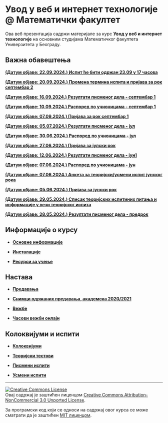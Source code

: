 # Увод у веб и интернет технологије @ Математички факултет

Ова веб презентација садржи материјале за курс **Увод у веб и интернет технологије** на основним студијама Математичког факултета Универзитета у Београду.

## Важна обавештења

**[(Датум објаве: 22.09.2024.) Испит ће бити одржан 23.09 у 17 часова](/pismeni-ispiti/info/README.md)**

**[(Датум објаве: 20.09.2024.) Промена термина испита и пријава за рок септембар 2 ](/pismeni-ispiti/info/README.md)**

**[(Датум објаве: 16.09.2024.) Резултати писменог дела - септембар 1](/pismeni-ispiti/info/README.md)**

**[(Датум објаве: 10.09.2024.) Распоред по учионицама - септембар 1](/pismeni-ispiti/info/README.md)**

**[(Датум објаве: 07.09.2024.) Пријава за рок септембар 1](/pismeni-ispiti/info/README.md)**

**[(Датум објаве: 05.07.2024.) Резултати писменог дела - јул](/pismeni-ispiti/info/README.md)**

**[(Датум објаве: 30.06.2024.) Распоред по учионицама - јул](/pismeni-ispiti/info/README.md)**

**[(Датум објаве: 27.06.2024.) Пријава за јулски рок](/pismeni-ispiti/info/README.md)**

**[(Датум објаве: 12.06.2024.) Резултати писменог дела - јун1](/pismeni-ispiti/info/README.md)**

**[(Датум објаве: 07.06.2024.) Распоред по учионицама - јун](/pismeni-ispiti/info/README.md)**

**[(Датум објаве: 07.06.2024.) Анкета за теоријски/усмени испит јунског рока](/usmeni-ispiti/info/README.md)**

**[(Датум објаве: 05.06.2024.) Пријава за јунски рок](/pismeni-ispiti/info/README.md)**

**[(Датум објаве: 29.05.2024.) Списак теоријских испитиних питања и информације у вези теоријског испита](/usmeni-ispiti/info/README.md)**

**[(Датум објаве: 28.05.2024.) Резултати писменог дела - предрок](/pismeni-ispiti/info/README.md)**

<!-- **[(Датум објаве: 24.05.2024.) Распоред по учионицама - предрок](/pismeni-ispiti/info/README.md)** -->
 
<!-- **[(Датум објаве: 21.05.2024.) Пријава за предрок 25.05.2024.](/pismeni-ispiti/info/README.md)** -->

<!--**[(Датум објаве: 17.05.2024.) Припрема за испит, група 2II23 код Луције у уторак.](/pismeni-ispiti/info/README.md)**  -->

<!--**[(Датум објаве: 20.04.2024.) Надокнада вежби код Луције 22.04.](/pismeni-ispiti/info/README.md)** -->

<!--**[(Датум објаве: 20.04.2024.) Надокнада вежби код Јелене 24.04.](/pismeni-ispiti/info/README.md)**  -->

<!--**[(Датум објаве: 14.04.2024.) Трочас вежби за групе средом код Милице наредне две недеље.](/pismeni-ispiti/info/README.md)** -->

<!-- **[(Датум објаве: 02.03.2024.) Промена термина вежби за групу 2II23](/pismeni-ispiti/info/README.md)**  -->

<!-- **[(Датум објаве: 26.09.2023.) Tермин усменог дела испита - септембар 2](/usmeni-ispiti/info/README.md)** -->

<!-- **[(Датум објаве: 24.09.2023.) Резултати писменог дела - септембар 2](/pismeni-ispiti/info/README.md)** -->

<!-- **[(Датум објаве: 20.09.2023.) Распоред по учионицама - септембар 2](/pismeni-ispiti/info/README.md)**
-->
<!--
**[(Датум објаве: 14.09.2023.) Пријава за полагање практичног испита у септембру 2](/pismeni-ispiti/info/README.md)**
-->
<!--
**[(Датум објаве: 09.09.2023.) Резултати писменог дела - септембар 1](/pismeni-ispiti/info/README.md)**
-->
<!--
**[(Датум објаве: 05.09.2023.) Tермин усменог дела испита - септембар 1](/usmeni-ispiti/info/README.md)**
-->
<!--
**[(Датум објаве: 03.09.2023.) Распоред по учионицама - септембар 1](/pismeni-ispiti/info/README.md)**
-->
<!--
**[(Датум објаве: 28.08.2023.) Пријава за полагање практичног испита у септембру 1](/pismeni-ispiti/info/README.md)**
-->
<!--
**[(Датум објаве: 21.08.2023.) Консултације код Милице пред септембарски рок](/pismeni-ispiti/info/README.md)**
-->
<!-- **[(Датум објаве: 03.07.2023.) Tермин усменог дела испита у јулском року](/usmeni-ispiti/info/README.md)** -->

<!-- **[(Датум објаве: 03.07.2023.) Tермин усменог дела испита у јулском року](/usmeni-ispiti/info/README.md)** -->

<!-- **[(Датум објаве: 02.07.2023.) Резултати писменог дела испита у јулском року](/pismeni-ispiti/info/README.md)** -->

<!-- **[(Датум објаве: 25.06.2023.) Распоред по учионицама - јун2](/pismeni-ispiti/info/README.md)** -->

<!-- **[(Датум објаве: 21.06.2023.) Пријава за полагање практичног испита у јулском року](/pismeni-ispiti/info/README.md)** -->

<!--**[(Датум објаве: 17.06.2023.) Tермин усменог дела испита у јунском року](/usmeni-ispiti/info/README.md)** -->

<!--**[(Датум објаве: 09.06.2023.) Резултати писменог дела испита у јунском року](/pismeni-ispiti/info/README.md)** -->

<!--**[(Датум објаве: 07.06.2023.) Распоред по учионицама - јун1](/pismeni-ispiti/info/README.md)** -->

<!--**[(Датум објаве: 03.06.2023.) Пријава за полагање практичног испита у јунском року](/pismeni-ispiti/info/README.md)** ''-->

<!--**[(Датум објаве: 25.05.2023.) Резултати писменог дела испита у јунском предроку](/pismeni-ispiti/info/README.md)**  -->

<!--**[(Датум објаве: 24.05.2023.) Tермин усменог дела испита у јунском предроку](/usmeni-ispiti/info/README.md)**  -->

<!-- **[(Датум објаве: 12.05.2023.) Надокнаде часова вежби код асистента Јелене Марковић](/pismeni-ispiti/info/README.md)** -->

<!-- **[(Датум објаве: 18.05.2023.) Распоред по групама и учионицама - предрок](/pismeni-ispiti/info/README.md)** -->

<!-- **[(Датум објаве: 14.05.2023.) Припрема за предрок код асистента Јелене Марковић - снимци и материјали + стари рокови](/pismeni-ispiti/info/README.md)** -->

<!-- **[(Датум објаве: 10.05.2023.) Пријава за предрок](/pismeni-ispiti/info/README.md)** -->

<!-- **[(Датум објаве: 19.04.2023.) Предрок 20.05.2023.](/pismeni-ispiti/info/README.md)** -->

<!-- **[(Датум објаве: 13.04.2023.) Надокнаде и консултација код Милице](/vezbe/info/README.md)** -->

<!-- **[(Датум објаве: 11.02.2023.) Прве недеље се неће одржати вежбе код Милице, о надокнади ћемо се договорити на наредном часу.](/vezbe/info/README.md)** -->

<!-- **[(Датум објаве: 29.01.2023.) Tермин усменог дела испита у року Јануар 2](/usmeni-ispiti/info/README.md)** -->

<!-- **[(Датум објаве: 25.01.2023.) Резултати практичног дела испита у року Jануар ПС](/pismeni-ispiti/info/README.md)** -->

<!-- **[(Датум објаве: 17.01.2023.) Јануар ПС - пријава испита](/pismeni-ispiti/info/README.md)** -->

<!-- **[(Датум објаве: 26.09.2022.) Tермин усменог дела испита у року Септeмбар 2](/usmeni-ispiti/info/README.md)** -->

<!-- **[(Датум објаве: 21.09.2022.) Резултати практичног дела испита у року Септeмбар 2](/pismeni-ispiti/info/README.md)** -->

<!-- **[(Датум објаве: 15.09.2022.) Септембар 2 - пријава испита](/pismeni-ispiti/info/README.md)** -->

<!-- **[(Датум објаве: 04.09.2022.) Резултати практичног дела испита у року Септeмбар 1](/pismeni-ispiti/info/README.md)** -->

<!-- **[(Датум објаве: 01.09.2022.) Tермин усменог дела испита у року Септeмбар 1](/usmeni-ispiti/info/README.md)** -->

<!-- **[(Датум објаве: 29.08.2022.) Септeмбар 1 - пријава испита](/pismeni-ispiti/info/README.md)** -->

<!-- **[(Датум објаве: 30.07.2022.) Tермин усменог дела испита у року Јуни 2](/usmeni-ispiti/info/README.md)** -->

<!-- **[(Датум објаве: 26.07.2022.) Додатни термин усменог дела испита у року Јуни 2](/usmeni-ispiti/info/README.md)** -->

<!-- **[(Датум објаве: 08.07.2022.) Резултати практичног дела испита у року Јуни 2](/pismeni-ispiti/info/README.md)** -->

<!-- **[(Датум објаве: 29.06.2022.) Јун 2 - распоред седења (ТРГ, 13h)](/pismeni-ispiti/info/README.md)** -->

<!-- **[(Датум објаве: 25.06.2022.) Јун 2 - пријава испита](/pismeni-ispiti/info/README.md)** -->

<!--
**[(Датум објаве: 25.06.2022.) Решења практичног дела испита у року Јуни 1](/pismeni-ispiti/info/README.md)**-->

<!-- **[(Датум објаве: 20.06.2022.) Резултати практичног дела испита у року Јуни 1](/pismeni-ispiti/info/README.md)** -->

<!-- **[(Датум објаве: 18.06.2022.) Термин усменог дела испита у року Јуни 1](/usmeni-ispiti/info/README.md)** -->

<!--
**[(Датум објаве: 09.06.2022.) Јун 1 - распоред седења (ТРГ+ЈАГ)](/pismeni-ispiti/info/README.md)**-->

<!-- **[(Датум објаве: 21.01.2022.) Јануар 1 - резултати практичног испита](/pismeni-ispiti/info/README.md)** -->

<!-- **[(Датум објаве: 19.01.2022.) Термини усменог испита у року Јануар 1](/usmeni-ispiti/info/README.md)** -->

<!-- **[(Датум објаве: 04.02.2020.) Термини усменог испита у року ROK](/usmeni-ispiti/info/README.md)** -->

<!-- **[(Датум објаве: 30.01.2020.) Договор за термин усменог испита у року ROK](/usmeni-ispiti/info/README.md)** -->

<!-- **[(Датум објаве: 30.01.2020.) Резултати практичног испита у року ROK](/pismeni-ispiti/info/README.md)** -->

<!-- **[(Датум објаве: 25.01.2020.) Распоред студената по учионицама у року ROK](/pismeni-ispiti/info/README.md)** -->

<!-- **[(Датум објаве: 22.01.2020.) Пријава за полагање испита у року ROK](/pismeni-ispiti/info/README.md)** -->

<!-- **[(Датум објаве: 24.12.2019.) Анкета за утиске са вежби и практичних провера знања](/vezbe/info/README.md)** -->

## Информације о курсу

* **[Основне информације](/informacije/README.md)**

* **[Инсталације](/INSTALACIJE.md)**

* **[Ресурси за учење](/RESURSI-ZA-UCENJE.md)**

## Настава

* **[Предавања](/predavanja/README.md)**

* **[Снимци одржаних предавања, академска 2020/2021](/predavanja/casovi-onlajn/README-2021-22.md)**

* **[Вежбе](/vezbe/README.md)**

* **[Часови вежби онлајн](/vezbe/casovi-onlajn/README.md)**

## Колоквијуми и испити

* **[Колоквијуми](/kolokvijumi/README.md)**

* **[Теоријски тестови](/teorijski-testovi/README.md)**

* **[Писмени испити](/pismeni-ispiti/README.md)**

* **[Усмени испити](/usmeni-ispiti/README.md)**

---

<a rel="license" href="http://creativecommons.org/licenses/by-nc/3.0/"><img alt="Creative Commons License" style="border-width:0" src="https://i.creativecommons.org/l/by-nc/3.0/88x31.png" /></a><br />Овај садржај је заштићен лиценцом <a rel="license" href="http://creativecommons.org/licenses/by-nc/3.0/">Creative Commons Attribution-NonCommercial 3.0 Unported License</a>.

За програмски код који се односи на садржај овог курса се може сматрати да је заштићен [MIT лиценцом](/LICENSE).
